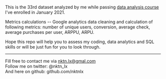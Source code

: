 This is the 33rd dataset analyzed by me while passing [data analysis course](https://karpov.courses/) I've enrolled in January 2021.   



Metrics calculations -- Google analytics data cleaning and calculation of following metrics: number of unique users, conversion, average check, average purchases per user, ARPPU, ARPU.

 



Hope this repo will help you to assess my coding, data analytics and SQL skills or will be just fun for you to look through.    



--------------------------------------------
Fill free to contact me via nktn.lx@gmal.com  
Follow me on twitter: @nktn_lx  
And here on github: github.com/nktnlx  